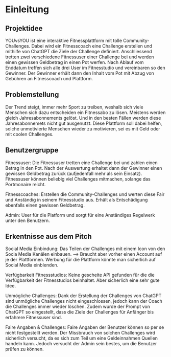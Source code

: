 # Einleitung

## Projektidee
YOUvsYOU ist eine interaktive Fitnessplattform mit tolle Community-Challenges. Dabei wird ein Fitnesscoach eine Challenge erstellen und mithilfe von ChatGPT die Ziele der Challenge definiert. Anschliessend tretten zwei verschiedene Fitnessuser einer Challenge bei und werden einen gewissen Geldbetrag in einen Pot werfen. Nach Ablauf vom Enddatum treffen sich alle drei User im Fitnesstudio und vereinbaren so den Gewinner. Der Gewinner erhält dann den Inhalt vom Pot mit Abzug von Gebühren an Fitnesscoach und Plattform.

## Problemstellung
Der Trend steigt, immer mehr Sport zu treiben, weshalb sich viele Menschen sich dazu entscheiden ein Fitnessabo zu lösen. Meistens werden gleich Jahresabonnements gelöst. Und in den besten Fällen werden diese Jahresabonnemets nicht gut ausgenutzt. Diese Plattform soll dabei helfen, solche unmotivierte Menschen wieder zu motivieren, sei es mit Geld oder mit coolen Challenges.

## Benutzergruppe
Fitnessuser: Die Fitnessuser tretten eine Challenge bei und zahlen einen Betrag in den Pot. Nach der Auswertung erhaltet dann der Gewinner einen gewissen Geldbetrag zurück (aufjedenfall mehr als sein Einsatz). Fitnessuser können beliebig viel Challenges mitmachen, solange das Portmonaire reicht.

Fitnesscoaches: Erstellen die Community-Challenges und werten diese Fair und Anständig in seinem Fitnesstudio aus. Erhält als Entschädigung ebenfalls einen gewissen Geldbetrag.

Admin: User für die Platform und sorgt für eine Anständiges Regelwerk unter den Benutzern.

## Erkentnisse aus dem Pitch
Social Media Einbindung: Das Teilen der Challenges mit einem Icon von den Socia Media Kanälen einbauen.
--> Braucht aber vorher einen Account auf je der Plattformen. Werbung für die Plattform könnte man sicherlich auf Social Media einblenden.

Verfügbarkeit Fitnessstudios: Keine gescheite API gefunden für die die Verfügbarkeit der Fitnesstudios beinhaltet. Aber sicherlich eine sehr gute Idee.

Unmögliche Challenges: Dank der Erstellung der Challenges von ChatGPT sind unmögliche Challenges nicht eingeschlossen, jedoch kann der Coach die Challenges immer wieder löschen. Zudem wurde der Prompt von ChatGPT so eingestellt, dass die Ziele der Challenges für Anfänger bis erfahrere Fitnessuser sind.

Faire Angaben & Challenges: Faire Angaben der Benutzer können so per se nicht festgestellt werden. Der Missbrauch von solchen Challenges wird sicherlich versucht, da es sich zum Teil um eine Geldeinnahmen Quellen handeln kann. Jedoch versucht der Admin sein bestes, um die Benutzer prüfen zu können.